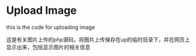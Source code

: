 # Upload Image
this is the code for uploading image

这是有关图片上传的php源码，将图片上传保存在up的临时目录下，并在网页上显示出来，包括显示图片的相关信息
